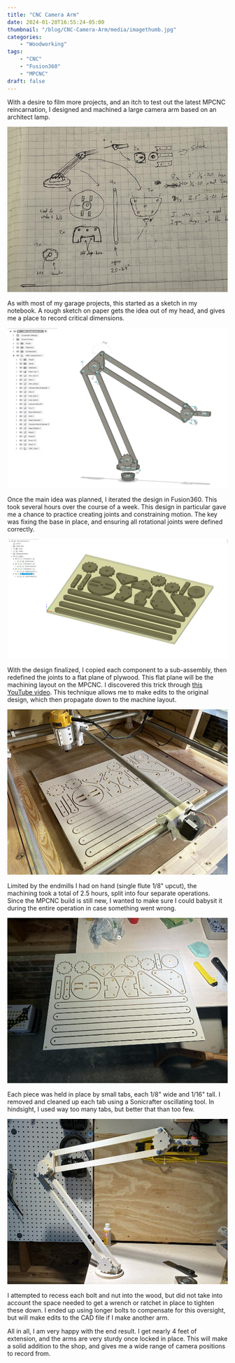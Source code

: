 ```yaml
---
title: "CNC Camera Arm"
date: 2024-01-20T16:55:24-05:00
thumbnail: "/blog/CNC-Camera-Arm/media/imagethumb.jpg"
categories:
    - "Woodworking"
tags:
    - "CNC"
    - "Fusion360"
    - "MPCNC"
draft: false
---
```


With a desire to film more projects, and an itch to test out the latest MPCNC reincarnation, I designed and machined a large camera arm based on an architect lamp.
<!--more-->

![notebook](media/image01.jpg)

As with most of my garage projects, this started as a sketch in my notebook. A rough sketch on paper gets the idea out of my head, and gives me a place to record critical dimensions. 

![image05](media/image05.png)

Once the main idea was planned, I iterated the design in Fusion360. This took several hours over the course of a week. This design in particular gave me a chance to practice creating joints and constraining motion. The key was fixing the base in place, and ensuring all rotational joints were defined correctly.

![image04](media/image04.png)

With the design finalized, I copied each component to a sub-assembly, then redefined the joints to a flat plane of plywood. This flat plane will be the machining layout on the MPCNC. I discovered this trick through [this YouTube video](https://www.youtube.com/watch?v=jcZzs4l9QmU). This technique allows me to make edits to the original design, which then propagate down to the machine layout.

![image01](media/image01.jpeg)

Limited by the endmills I had on hand (single flute 1/8" upcut), the machining took a total of 2.5 hours, split into four separate operations. Since the MPCNC build is still new, I wanted to make sure I could babysit it during the entire operation in case something went wrong.

![image02](media/image02.jpeg)

Each piece was held in place by small tabs, each 1/8" wide and 1/16" tall. I removed and cleaned up each tab using a Sonicrafter oscillating tool. In hindsight, I used way too many tabs, but better that than too few.

![image03](media/image03.jpeg)

I attempted to recess each bolt and nut into the wood, but did not take into account the space needed to get a wrench or ratchet in place to tighten these down. I ended up using longer bolts to compensate for this oversight, but will make edits to the CAD file if I make another arm.

All in all, I am very happy with the end result. I get nearly 4 feet of extension, and the arms are very sturdy once locked in place. This will make a solid addition to the shop, and gives me a wide range of camera positions to record from.